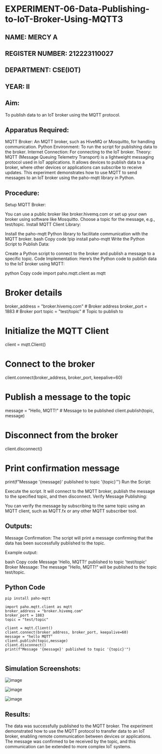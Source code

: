 # EXPERIMENT-06-Data-Publishing-to-IoT-Broker-Using-MQTT3
 ## NAME: MERCY A
 ## REGISTER NUMBER: 212223110027
 ## DEPARTMENT: CSE(IOT)
 ## YEAR: II
 ## Aim:
To publish data to an IoT broker using the MQTT protocol.

 ## Apparatus Required:
MQTT Broker: An MQTT broker, such as HiveMQ or Mosquitto, for handling communication.
Python Environment: To run the script for publishing data to the broker.
Internet Connection: For connecting to the IoT broker.
Theory:
MQTT (Message Queuing Telemetry Transport) is a lightweight messaging protocol used in IoT applications. It allows devices to publish data to a broker, where other devices or applications can subscribe to receive updates. This experiment demonstrates how to use MQTT to send messages to an IoT broker using the paho-mqtt library in Python.

 ## Procedure:
Setup MQTT Broker:

You can use a public broker like broker.hivemq.com or set up your own broker using software like Mosquitto.
Choose a topic for the message, e.g., test/topic.
Install MQTT Client Library:

Install the paho-mqtt Python library to facilitate communication with the MQTT broker.
bash
Copy code
!pip install paho-mqtt
Write the Python Script to Publish Data:

Create a Python script to connect to the broker and publish a message to a specific topic.
Code Implementation: Here’s the Python code to publish data to the IoT broker using MQTT:

python
Copy code
import paho.mqtt.client as mqtt

# Broker details
broker_address = "broker.hivemq.com"  # Broker address
broker_port = 1883  # Broker port
topic = "test/topic"  # Topic to publish to

# Initialize the MQTT Client
client = mqtt.Client()

# Connect to the broker
client.connect(broker_address, broker_port, keepalive=60)

# Publish a message to the topic
message = "Hello, MQTT!"  # Message to be published
client.publish(topic, message)

# Disconnect from the broker
client.disconnect()

# Print confirmation message
print(f"Message '{message}' published to topic '{topic}'")
Run the Script:

Execute the script. It will connect to the MQTT broker, publish the message to the specified topic, and then disconnect.
Verify Message Publishing:

You can verify the message by subscribing to the same topic using an MQTT client, such as MQTT.fx or any other MQTT subscriber tool.
 ## Outputs:
Message Confirmation: The script will print a message confirming that the data has been successfully published to the topic.

Example output:

bash
Copy code
Message 'Hello, MQTT!' published to topic 'test/topic'
Broker Message: The message "Hello, MQTT!" will be published to the topic test/topic.

## Python Code 

```
pip install paho-mqtt
```

```
import paho.mqtt.client as mqtt
broker_address = "broker.hivemq.com"
broker_port = 1883
topic = "test/topic"

client = mqtt.Client()
client.connect(broker_address, broker_port, keepalive=60)
message = "hello MQTT"
client.publish(topic,message)
client.disconnect()
print(f"Message '{message}' published to topic '{topic}'")
  
```



 ## Simulation Screenshots:

 ![image](https://github.com/user-attachments/assets/9f49db22-26f5-486a-8bb7-df58902305fe)


![image](https://github.com/user-attachments/assets/5de5ce45-5501-42cc-8e0e-9067f8fb1745)


![image](https://github.com/user-attachments/assets/dd0b6267-6860-42a2-9c9a-b13559d7ebfb)


 ## Results:
The data was successfully published to the MQTT broker. The experiment demonstrated how to use the MQTT protocol to transfer data to an IoT broker, enabling remote communication between devices or applications. The message was confirmed to be received by the topic, and this communication can be extended to more complex IoT systems.
